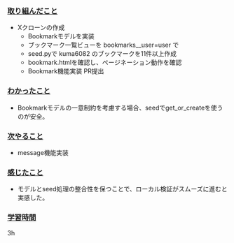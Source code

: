 ### <u>取り組んだこと</u>
- Xクローンの作成
    - Bookmarkモデルを実装
    - ブックマーク一覧ビューを bookmarks__user=user で
    - seed.pyで kuma6082 のブックマークを11件以上作成
    - bookmark.htmlを確認し、ページネーション動作を確認
    - Bookmark機能実装 PR提出

### <u>わかったこと</u>
- Bookmarkモデルの一意制約を考慮する場合、seedでget_or_createを使うのが安全。

### <u>次やること</u>
- message機能実装

### <u>感じたこと</u>
- モデルとseed処理の整合性を保つことで、ローカル検証がスムーズに進むと実感した。

### <u>学習時間</u>
3h